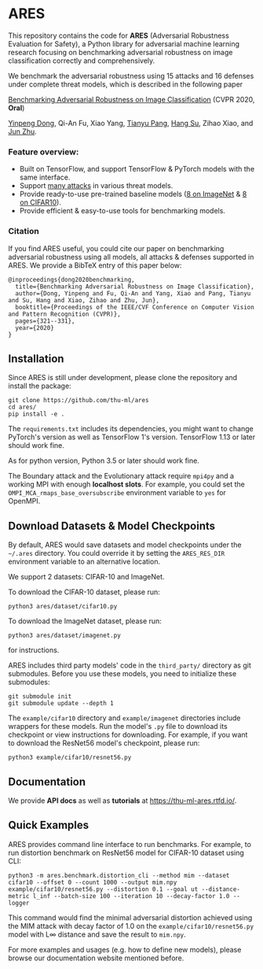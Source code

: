 # ARES

This repository contains the code for __ARES__ (Adversarial Robustness Evaluation for Safety), a Python library for adversarial machine learning research focusing on benchmarking adversarial robustness on image classification correctly and comprehensively.

We benchmark the adversarial robustness using 15 attacks and 16 defenses under complete threat models, which is described in the following paper

[Benchmarking Adversarial Robustness on Image Classification](http://openaccess.thecvf.com/content_CVPR_2020/papers/Dong_Benchmarking_Adversarial_Robustness_on_Image_Classification_CVPR_2020_paper.pdf) (CVPR 2020, __Oral__)

[Yinpeng Dong](http://ml.cs.tsinghua.edu.cn/~yinpeng/), Qi-An Fu, Xiao Yang, [Tianyu Pang](http://ml.cs.tsinghua.edu.cn/~yinpeng/), [Hang Su](http://www.suhangss.me), Zihao Xiao, and [Jun Zhu](http://ml.cs.tsinghua.edu.cn/~jun/index.shtml).

### Feature overview:

- Built on TensorFlow, and support TensorFlow & PyTorch models with the same interface.
- Support [many attacks](https://github.com/thu-ml/ares/tree/master/ares/attack) in various threat models.
- Provide ready-to-use pre-trained baseline models ([8 on ImageNet](https://github.com/thu-ml/ares/tree/master/example/imagenet) & [8 on CIFAR10](https://github.com/thu-ml/ares/tree/master/example/cifar10)).
- Provide efficient & easy-to-use tools for benchmarking models.

### Citation

If you find ARES useful, you could cite our paper on benchmarking adversarial robustness using all models, all attacks & defenses supported in ARES. We provide a BibTeX entry of this paper below:

```
@inproceedings{dong2020benchmarking,
  title={Benchmarking Adversarial Robustness on Image Classification},
  author={Dong, Yinpeng and Fu, Qi-An and Yang, Xiao and Pang, Tianyu and Su, Hang and Xiao, Zihao and Zhu, Jun},
  booktitle={Proceedings of the IEEE/CVF Conference on Computer Vision and Pattern Recognition (CVPR)},
  pages={321--331},
  year={2020}
}
```


## Installation

Since ARES is still under development, please clone the repository and install the package:

``` shell
git clone https://github.com/thu-ml/ares
cd ares/
pip install -e .
```

The `requirements.txt` includes its dependencies, you might want to change PyTorch's version as well as TensorFlow 1's version. TensorFlow 1.13 or later should work fine.

As for python version, Python 3.5 or later should work fine.

The Boundary attack and the Evolutionary attack require `mpi4py` and a working MPI with enough __localhost slots__. For example, you could set the `OMPI_MCA_rmaps_base_oversubscribe` environment variable to `yes` for OpenMPI.

## Download Datasets & Model Checkpoints

By default, ARES would save datasets and model checkpoints under the `~/.ares` directory. You could override it by setting the `ARES_RES_DIR` environment variable to an alternative location.

We support 2 datasets: CIFAR-10 and ImageNet. 

To download the CIFAR-10 dataset, please run:

``` shell
python3 ares/dataset/cifar10.py
```

To download the ImageNet dataset, please run:

``` shell
python3 ares/dataset/imagenet.py
```

for instructions.

ARES includes third party models' code in the `third_party/` directory as git submodules. Before you use these models, you need to initialize these submodules:

``` shell
git submodule init
git submodule update --depth 1
```

The `example/cifar10` directory and `example/imagenet` directories include wrappers for these models. Run the model's `.py` file to download its checkpoint or view instructions for downloading. For example, if you want to download the ResNet56 model's checkpoint, please run:

``` shell
python3 example/cifar10/resnet56.py
```

## Documentation

We provide __API docs__ as well as __tutorials__ at https://thu-ml-ares.rtfd.io/.

## Quick Examples

ARES provides command line interface to run benchmarks. For example, to run distortion benchmark on ResNet56 model for CIFAR-10 dataset using CLI:

```shell
python3 -m ares.benchmark.distortion_cli --method mim --dataset cifar10 --offset 0 --count 1000 --output mim.npy example/cifar10/resnet56.py --distortion 0.1 --goal ut --distance-metric l_inf --batch-size 100 --iteration 10 --decay-factor 1.0 --logger
```

This command would find the minimal adversarial distortion achieved using the MIM attack with decay factor of 1.0 on the `example/cifar10/resnet56.py` model with L∞ distance and save the result to `mim.npy`.

For more examples and usages (e.g. how to define new models), please browse our documentation website mentioned before.


